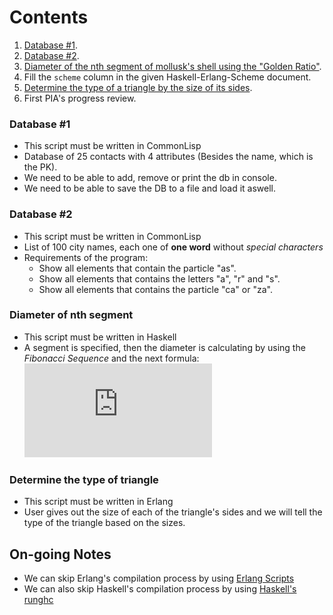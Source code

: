 # Contents

1. [Database #1](#database-1).
2. [Database #2](#database-2).
3. [Diameter of the nth segment of mollusk's shell using the "Golden Ratio"](#diameter-of-nth-segment).
4. Fill the `scheme` column in the given Haskell-Erlang-Scheme document.
5. [Determine the type of a triangle by the size of its sides](#determine-the-type-of-triangle).
6. First PIA's progress review.


### Database #1

- This script must be written in CommonLisp
- Database of 25 contacts with 4 attributes (Besides the name, which is the PK).
- We need to be able to add, remove or print the db in console.
- We need to be able to save the DB to a file and load it aswell.


### Database #2

- This script must be written in CommonLisp
- List of 100 city names, each one of **one word** without _special characters_
- Requirements of the program:
  + Show all elements that contain the particle "as".
  + Show all elements that contains the letters "a", "r" and "s".
  + Show all elements that contains the particle "ca" or "za".


### Diameter of nth segment

- This script must be written in Haskell
- A segment is specified, then the diameter is calculating by using the _Fibonacci Sequence_ and the next formula:
![img](http://latex.codecogs.com/svg.latex?d_%7Bi-1%7D%20%3D%20d_%7Bi%7D%20*%20%5Cfrac%7Bf_%7Bi-1%7D%7D%7Bf_%7Bi%7D%7D)


### Determine the type of triangle

- This script must be written in Erlang
- User gives out the size of each of the triangle's sides and we will tell the type of the triangle based on the sizes.


## On-going Notes

- We can skip Erlang's compilation process by using [Erlang Scripts](http://erlang.org/doc/man/escript.html)
- We can also skip Haskell's compilation process by using [Haskell's runghc](http://downloads.haskell.org/~ghc/latest/docs/html/users_guide/runghc.html)
